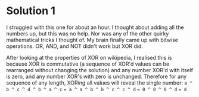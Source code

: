 # Solution 1
I struggled with this one for about an hour. I thought about adding all the numbers up, but this was no help. Nor was any of the other quirky mathematical tricks I thought of. My brain finally came up with bitwise operations. OR, AND, and NOT didn't work but XOR did. 

After looking at the properties of XOR on wikipedia, I realised this is because XOR is commutative (a sequence of XOR'd values can be rearranged without changing the solution) and any number XOR'd with itself is zero, and any number XOR's with zero is unchanged. Therefore for any sequence of any length, XORing all values will reveal the single number:
`a ^ b ^ c ^ d ^ b ^ a ^ c`
`= a ^ a ^ b ^ b ^ c ^ c ^ d`
`= 0 ^ 0 ^ 0 ^ d`
`= d`